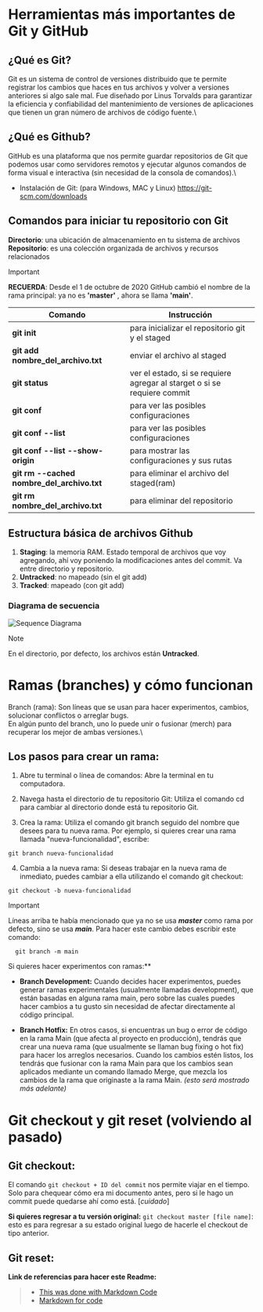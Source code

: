 # Herramientas más importantes de Git y GitHub

## ¿Qué es Git?
Git es un sistema de control de versiones distribuido que te permite registrar los cambios que haces en tus archivos y volver a versiones anteriores si algo sale mal. Fue diseñado por Linus Torvalds para garantizar la eficiencia y confiabilidad del mantenimiento de versiones de aplicaciones que tienen un gran número de archivos de código fuente.\

## ¿Qué es Github?
GitHub es una plataforma que nos permite guardar repositorios de Git que podemos usar como servidores remotos y ejecutar algunos comandos de forma visual e interactiva (sin necesidad de la consola de comandos).\

- Instalación de Git: (para Windows, MAC y Linux)
https://git-scm.com/downloads


## Comandos para iniciar tu repositorio con Git
**Directorio**: una ubicación de almacenamiento en tu sistema de archivos \
**Repositorio**: es una colección organizada de archivos y recursos relacionados

>[!IMPORTANT]
> **RECUERDA**: Desde el 1 de octubre de 2020 GitHub cambió el nombre de la rama principal: ya no es **'master'** , ahora se llama **'main'**.

| Comando  | Instrucción  |
| ------------ | ------------ |
|  **git init** | para inicializar el repositorio git y el staged   |
| **git add nombre_del_archivo.txt**  | enviar el archivo al staged  |
| **git status**  | ver el estado, si se requiere agregar al starget o si se requiere commit  |
|  **git conf** | para ver las posibles configuraciones  |
|  **git conf --list** | para ver las posibles configuraciones  |
| **git conf --list --show-origin**  | para mostrar las configuraciones y sus rutas  |
| **git rm --cached nombre_del_archivo.txt**  | para eliminar el archivo del staged(ram)  |
| **git rm nombre_del_archivo.txt**  | para eliminar del repositorio |


## Estructura básica de archivos Github
1. **Staging**: la memoria RAM. Estado temporal de archivos que voy agregando, ahí voy poniendo la modificaciones antes del commit. Va entre directorio y repositorio.
2. **Untracked**: no mapeado (sin el git add)
3. **Tracked**: mapeado (con git add)
 
### Diagrama de secuencia
![Sequence Diagrama](https://i.imgur.com/IRUmDNc.jpg)

>[!NOTE]
>En el directorio, por defecto, los archivos están **Untracked**.

# Ramas (branches) y cómo funcionan
Branch (rama): Son líneas que se usan para hacer experimentos, cambios, solucionar conflictos o arreglar bugs.\
En algún punto del branch, uno lo puede unir o fusionar (merch) para recuperar los mejor de ambas versiones.\

## Los pasos para crear un rama:
1) Abre tu terminal o línea de comandos: Abre la terminal en tu computadora.

2) Navega hasta el directorio de tu repositorio Git: Utiliza el comando cd para cambiar al directorio donde está tu repositorio Git.

3) Crea la rama: Utiliza el comando git branch seguido del nombre que desees para tu nueva rama. Por ejemplo, si quieres crear una rama llamada "nueva-funcionalidad", escribe:
   
```git
git branch nueva-funcionalidad
```

4) Cambia a la nueva rama: Si deseas trabajar en la nueva rama de inmediato, puedes cambiar a ella utilizando el comando git checkout:
   
```git
git checkout -b nueva-funcionalidad
```

> [!IMPORTANT]
> Líneas arriba te había mencionado que ya no se usa _**master**_ como rama por defecto, sino se usa _**main**_. Para hacer este cambio debes escribir este comando:
> ```git
>   git branch -m main
> ```

Si quieres hacer experimentos con ramas:**
- **Branch Development:** Cuando decides hacer experimentos, puedes generar ramas experimentales (usualmente llamadas development), que están basadas en alguna rama main, pero sobre las cuales puedes hacer cambios a tu gusto sin necesidad de afectar directamente al código principal.


- **Branch Hotfix:** En otros casos, si encuentras un bug o error de código en la rama Main (que afecta al proyecto en producción), tendrás que crear una nueva rama (que usualmente se llaman bug fixing o hot fix) para hacer los arreglos necesarios. Cuando los cambios estén listos, los tendrás que fusionar con la rama Main para que los cambios sean aplicados mediante un comando llamado Merge, que mezcla los cambios de la rama que originaste a la rama Main. _(esto será mostrado más adelante)_

# Git checkout y git reset (volviendo al pasado)

## Git checkout:
El comando ```git checkout + ID del commit``` nos permite viajar en el tiempo. Solo para chequear cómo era mi documento antes, pero si le hago un commit puede quedarse ahí como está. [*cuidado*]

**Si quieres regresar a tu versión original:**
```git checkout master [file name]```: esto es para regresar a su estado original luego de hacerle el checkout de tipo anterior.

## Git reset:


**Link de referencias para hacer este Readme:**
> - [This was done with Markdown Code](https://docs.github.com/es/get-started/writing-on-github/getting-started-with-writing-and-formatting-on-github/basic-writing-and-formatting-syntax)
> - [Markdown for code](https://docs.github.com/es/get-started/writing-on-github/working-with-advanced-formatting/creating-and-highlighting-code-blocks)